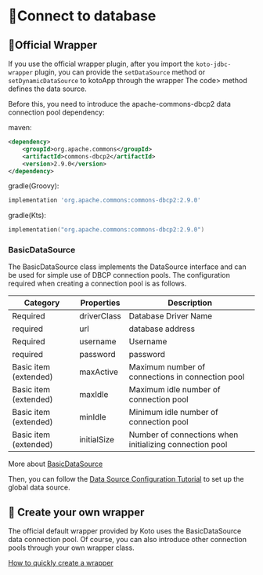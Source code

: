 # 🔗Connect to database

## 📌Official Wrapper

If you use the official wrapper plugin, after you import the <code>koto-jdbc-wrapper</code> plugin, you can provide the <code>setDataSource</code> method or <code>setDynamicDataSource</code> to kotoApp through the wrapper The code> method defines the data source.

Before this, you need to introduce the apache-commons-dbcp2 data connection pool dependency:

maven:

````xml
<dependency>
    <groupId>org.apache.commons</groupId>
    <artifactId>commons-dbcp2</artifactId>
    <version>2.9.0</version>
</dependency>
````

gradle(Groovy):

````groovy
implementation 'org.apache.commons:commons-dbcp2:2.9.0'
````

gradle(Kts):

```kotlin
implementation("org.apache.commons:commons-dbcp2:2.9.0")
````



### BasicDataSource

The BasicDataSource class implements the DataSource interface and can be used for simple use of DBCP connection pools.
The configuration required when creating a connection pool is as follows.

| Category | Properties | Description |
| ------------ | ----------- | -------------------- |
| Required | driverClass | Database Driver Name |
| required | url | database address |
| Required | username | Username |
| required | password | password |
| Basic item (extended) | maxActive | Maximum number of connections in connection pool |
| Basic item (extended) | maxIdle | Maximum idle number of connection pool |
| Basic item (extended) | minIdle | Minimum idle number of connection pool |
| Basic item (extended) | initialSize | Number of connections when initializing connection pool |

More about [BasicDataSource](https://commons.apache.org/proper/commons-dbcp/apidocs/index.html)

Then, you can follow the <a href="/#/koto-config?id=Data Source Configuration">Data Source Configuration Tutorial</a> to set up the global data source.



## 📌 Create your own wrapper

The official default wrapper provided by Koto uses the BasicDataSource data connection pool. Of course, you can also introduce other connection pools through your own wrapper class.

[How to quickly create a wrapper](user_wrapper.md)
